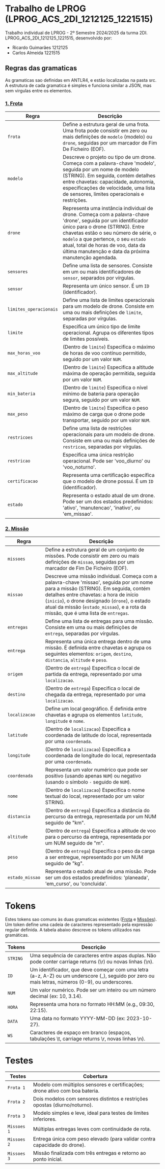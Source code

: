 # Trabalho de LPROG (LPROG_ACS_2DI_1212125_1221515)

Trabalho individual de LPROG - 2º Semestre 2024/2025 da turma 2DI. 
LPROG_ACS_2DI_1212125_1221515, desenvolvido por:

- Ricardo Guimarães 1212125
- Carlos Almeida 1221515

## Regras das gramaticas
As gramaticas sao definidas em ANTLR4, e estão localizadas na pasta src.
A estrutura de cada gramatica é simples e funciona similar a JSON, mas sem virgulas entre os elementos.


### [1. Frota](src/Frota/Frota.g4)

| Regra                  | Descrição                                                                                                                                                                                                                                                                                                                        |
|------------------------|----------------------------------------------------------------------------------------------------------------------------------------------------------------------------------------------------------------------------------------------------------------------------------------------------------------------------------|
| `frota`                | Define a estrutura geral de uma frota. Uma frota pode consistir em zero ou mais definições de `modelo` (modelo) ou `drone`, seguidas por um marcador de Fim De Ficheiro (EOF).                                                                                                                                                   |
| `modelo`               | Descreve o projeto ou tipo de um drone. Começa com a palavra-chave 'modelo', seguida por um nome de modelo (STRING). Em seguida, contém detalhes entre chavetas: capacidade, autonomia, especificações de velocidade, uma lista de sensores, limites operacionais e restrições.                                                  |
| `drone`                | Representa uma instância individual de drone. Começa com a palavra-chave 'drone', seguida por um identificador único para o drone (STRING). Entre chavetas estão o seu número de série, o `modelo` a que pertence, o seu `estado` atual, total de horas de voo, data da última manutenção e data da próxima manutenção agendada. |
| `sensores`             | Define uma lista de sensores. Consiste em um ou mais identificadores de `sensor`, separados por vírgulas.                                                                                                                                                                                                                        |
| `sensor`               | Representa um único sensor. É um `ID` (identificador).                                                                                                                                                                                                                                                                           |
| `limites_operacionais` | Define uma lista de limites operacionais para um modelo de drone. Consiste em uma ou mais definições de `limite`, separadas por vírgulas.                                                                                                                                                                                        |
| `limite`               | Especifica um único tipo de limite operacional. Agrupa os diferentes tipos de limites possíveis.                                                                                                                                                                                                                                 |
| `max_horas_voo`        | (Dentro de `limite`) Especifica o máximo de horas de voo contínuo permitido, seguido por um valor `NUM`.                                                                                                                                                                                                                         |
| `max_altitude`         | (Dentro de `limite`) Especifica a altitude máxima de operação permitida, seguida por um valor `NUM`.                                                                                                                                                                                                                             |
| `min_bateria`          | (Dentro de `limite`) Especifica o nível mínimo de bateria para operação segura, seguido por um valor `NUM`.                                                                                                                                                                                                                      |
| `max_peso`             | (Dentro de `limite`) Especifica o peso máximo de carga que o drone pode transportar, seguido por um valor `NUM`.                                                                                                                                                                                                                 |
| `restricoes`           | Define uma lista de restrições operacionais para um modelo de drone. Consiste em uma ou mais definições de `restricao`, separadas por vírgulas.                                                                                                                                                                                  |
| `restricao`            | Especifica uma única restrição operacional. Pode ser 'voo_diurno' ou 'voo_noturno'.                                                                                                                                                                                                                                              |
| `certificacao`         | Representa uma certificação específica que o modelo de drone possui. É um `ID` (identificador).                                                                                                                                                                                                                                  |
| `estado`               | Representa o estado atual de um drone. Pode ser um dos estados predefinidos: 'ativo', 'manutencao', 'inativo', ou 'em_missao'.                                                                                                                                                                                                   |

### [2. Missão](src/Missoes/Missoes.g4)

| Regra           | Descrição                                                                                                                                                                                                                                                                                                             |
|-----------------|-----------------------------------------------------------------------------------------------------------------------------------------------------------------------------------------------------------------------------------------------------------------------------------------------------------------------|
| `missoes`       | Define a estrutura geral de um conjunto de missões. Pode consistir em zero ou mais definições de `missao`, seguidas por um marcador de Fim De Ficheiro (EOF).                                                                                                                                                         |
| `missao`        | Descreve uma missão individual. Começa com a palavra-chave 'missao', seguida por um nome para a missão (STRING). Em seguida, contém detalhes entre chavetas: a hora de início (`inicio`), o drone designado (`drone`), o estado atual da missão (`estado_missao`), e a rota da missão, que é uma lista de `entregas`. |
| `entregas`      | Define uma lista de entregas para uma missão. Consiste em uma ou mais definições de `entrega`, separadas por vírgulas.                                                                                                                                                                                                |
| `entrega`       | Representa uma única entrega dentro de uma missão. É definida entre chavetas e agrupa os seguintes elementos: `origem`, `destino`, `distancia`, `altitude` e `peso`.                                                                                                                                                    |
| `origem`        | (Dentro de `entrega`) Especifica o local de partida da entrega, representado por uma `localizacao`.                                                                                                                                                                                                                  |
| `destino`       | (Dentro de `entrega`) Especifica o local de chegada da entrega, representado por uma `localizacao`.                                                                                                                                                                                                                  |
| `localizacao`   | Define um local geográfico. É definida entre chavetas e agrupa os elementos `latitude`, `longitude` e `nome`.                                                                                                                                                                                                        |
| `latitude`      | (Dentro de `localizacao`) Especifica a coordenada de latitude do local, representada por uma `coordenada`.                                                                                                                                                                                                             |
| `longitude`     | (Dentro de `localizacao`) Especifica a coordenada de longitude do local, representada por uma `coordenada`.                                                                                                                                                                                                            |
| `coordenada`    | Representa um valor numérico que pode ser positivo (usando apenas `NUM`) ou negativo (usando o símbolo `-` seguido de `NUM`).                                                                                                                                                                                           |
| `nome`          | (Dentro de `localizacao`) Especifica o nome textual do local, representado por um valor STRING.                                                                                                                                                                                                                      |
| `distancia`     | (Dentro de `entrega`) Especifica a distância do percurso da entrega, representada por um NUM seguido de "km".                                                                                                                                                                                                         |
| `altitude`      | (Dentro de `entrega`) Especifica a altitude de voo para o percurso da entrega, representada por um NUM seguido de "m".                                                                                                                                                                                                |
| `peso`          | (Dentro de `entrega`) Especifica o peso da carga a ser entregue, representado por um NUM seguido de "kg".                                                                                                                                                                                                            |
| `estado_missao` | Representa o estado atual de uma missão. Pode ser um dos estados predefinidos: 'planeada', 'em_curso', ou 'concluida'.                                                                                                                                                                                                |

# Tokens
Estes tokens sao comuns às duas gramaticas existentes ([Frota](src/Frota/Frota.g4) e [Missões](src/Missoes/Missoes.g4)). 
Um token define uma cadeia de caracteres representado pela expressão regular definida.
A tabela abaixo descreve os tokens utilizados nas gramáticas.

| **Tokens** | **Descrição**                                                                                                                                     |
|------------|---------------------------------------------------------------------------------------------------------------------------------------------------|
| `STRING`   | Uma sequência de caracteres entre aspas duplas. Não pode conter carriage returns (\r) ou novas linhas (\n).                                       |
| `ID`       | Um identificador, que deve começar com uma letra (a-z, A-Z) ou um underscore (_), seguido por zero ou mais letras, números (0-9), ou underscores. |
| `NUM`      | Um valor numérico. Pode ser um inteiro ou um número decimal (ex: 10, 3.14).                                                                       |
| `HORA`     | Representa uma hora no formato HH:MM (e.g., 09:30, 22:15).                                                                                        |
| `DATA`     | Uma data no formato YYYY-MM-DD (ex: 2023-10-27).                                                                                                  |
| `WS`       | Caracteres de espaço em branco (espaços, tabulações \t, carriage returns \r, novas linhas \n).                                                    |


# Testes

| **Testes**  | **Cobertura** |
|-------------|---|
| `Frota 1`   | Modelo com múltiplos sensores e certificações; drone ativo com boa bateria. |
| `Frota 2`   | Dois modelos com sensores distintos e restrições opostas (diurno/noturno). |
| `Frota 3`   | Modelo simples e leve, ideal para testes de limites inferiores. |
| `Missoes 1` | Múltiplas entregas leves com continuidade de rota. |
| `Missoes 2` | Entrega única com peso elevado (para validar contra capacidade do drone). |
| `Missoes 3` | Missão finalizada com três entregas e retorno ao ponto inicial. |
